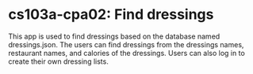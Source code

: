 # cs103a-cpa02: Find dressings

This app is used to find dressings based on the database named dressings.json. The users can find dressings from the dressings names, restaurant names, and calories of the dressings. Users can also log in to create their own dressing lists.
